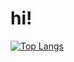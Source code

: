 # hi!
[![Top Langs](https://github-readme-stats-pi-lyart-79.vercel.app/api/top-langs/?username=98whiskers&langs_count=10&layout=compact&theme=great-gatsby)](https://github.com/98whiskers/github-readme-stats)

